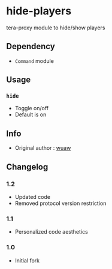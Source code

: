 # hide-players
tera-proxy module to hide/show players

## Dependency
- `Command` module

## Usage
### `hide`
- Toggle on/off
- Default is on

## Info
- Original author : [wuaw](https://github.com/wuaw)

## Changelog
### 1.2
- Updated code
- Removed protocol version restriction
### 1.1
- Personalized code aesthetics
### 1.0
- Initial fork
